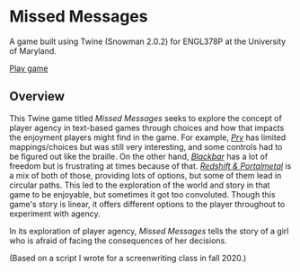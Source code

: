 # Missed Messages

A game built using Twine (Snowman 2.0.2) for ENGL378P at the University of Maryland.

<a href="https://shannenlm.github.io/missed-messages">Play game</a>

## Overview 

This Twine game titled <i>Missed Messages</i> seeks to explore the concept of player agency in text-based games through choices and how that impacts the enjoyment players might find in the game. For example, <i><a href="https://tenderclaws.com/pry">Pry</a></i> has limited mappings/choices but was still very interesting, and some controls had to be figured out like the braille. On the other hand, <i><a href="https://apps.apple.com/us/app/blackbar/id672002602">Blackbar</a></i> has a lot of freedom but is frustrating at times because of that. <i><a href="https://micharoja.itch.io/redshift-and-portalmetal">Redshift & Portalmetal</a></i> is a mix of both of those, providing lots of options, but some of them lead in circular paths. This led to the exploration of the world and story in that game to be enjoyable, but sometimes it got too convoluted. Though this game's story is linear, it offers different options to the player throughout to experiment with agency. 

In its exploration of player agency, <i>Missed Messages</i> tells the story of a girl who is afraid of facing the consequences of her decisions. 

(Based on a script I wrote for a screenwriting class in fall 2020.)
